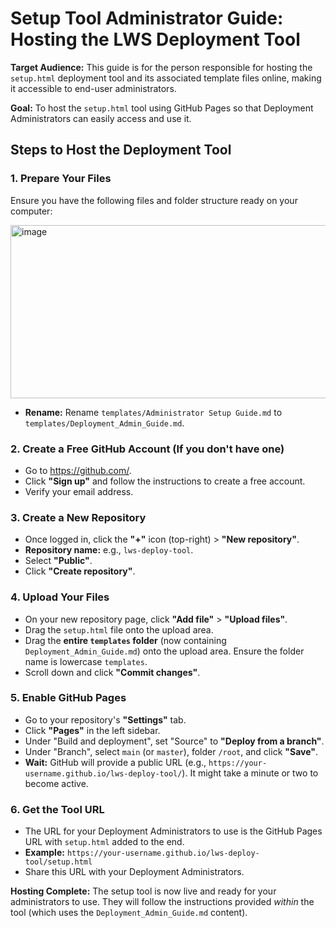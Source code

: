# Setup Tool Administrator Guide: Hosting the LWS Deployment Tool

**Target Audience:** This guide is for the person responsible for hosting the `setup.html` deployment tool and its associated template files online, making it accessible to end-user administrators.

**Goal:** To host the `setup.html` tool using GitHub Pages so that Deployment Administrators can easily access and use it.

## **Steps to Host the Deployment Tool**

### **1. Prepare Your Files**

Ensure you have the following files and folder structure ready on your computer:

<img width="619" height="277" alt="image" src="https://github.com/user-attachments/assets/d998e9d8-f592-496b-9622-45080e1668f8" />


* **Rename:** Rename `templates/Administrator Setup Guide.md` to `templates/Deployment_Admin_Guide.md`.

### **2. Create a Free GitHub Account (If you don't have one)**

* Go to <https://github.com/>.
* Click **"Sign up"** and follow the instructions to create a free account.
* Verify your email address.

### **3. Create a New Repository**

* Once logged in, click the **"+"** icon (top-right) > **"New repository"**.
* **Repository name:** e.g., `lws-deploy-tool`.
* Select **"Public"**.
* Click **"Create repository"**.

### **4. Upload Your Files**

* On your new repository page, click **"Add file"** > **"Upload files"**.
* Drag the `setup.html` file onto the upload area.
* Drag the **entire `templates` folder** (now containing `Deployment_Admin_Guide.md`) onto the upload area. Ensure the folder name is lowercase `templates`.
* Scroll down and click **"Commit changes"**.

### **5. Enable GitHub Pages**

* Go to your repository's **"Settings"** tab.
* Click **"Pages"** in the left sidebar.
* Under "Build and deployment", set "Source" to **"Deploy from a branch"**.
* Under "Branch", select `main` (or `master`), folder `/root`, and click **"Save"**.
* **Wait:** GitHub will provide a public URL (e.g., `https://your-username.github.io/lws-deploy-tool/`). It might take a minute or two to become active.

### **6. Get the Tool URL**

* The URL for your Deployment Administrators to use is the GitHub Pages URL with `setup.html` added to the end.
* **Example:** `https://your-username.github.io/lws-deploy-tool/setup.html`
* Share this URL with your Deployment Administrators.

**Hosting Complete:** The setup tool is now live and ready for your administrators to use. They will follow the instructions provided *within* the tool (which uses the `Deployment_Admin_Guide.md` content).


